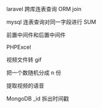 laravel 跨库连表查询 ORM join

mysql 连表查询对同一字段进行 SUM

前置中间件和后置中间件

PHPExcel

视频文件转 gif

把一个数随机分成 n 份

提取视频的语音

MongoDB _id 拆出时间戳